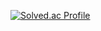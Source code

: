 [![Solved.ac Profile](http://mazassumnida.wtf/api/v2/generate_badge?boj=rkcjs2020)](https://solved.ac/rkcjs2020/)
